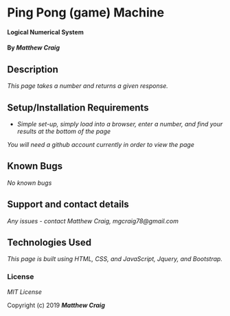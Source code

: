 # Ping Pong (game) Machine

#### Logical Numerical System

#### By _**Matthew Craig**_

## Description

_This page takes a number and returns a given response._

## Setup/Installation Requirements

* _Simple set-up, simply load into a browser, enter a number, and find your results at the bottom of the page_


_You will need a github account currently in order to view the page_

## Known Bugs

_No known bugs_

## Support and contact details

_Any issues - contact Matthew Craig, mgcraig78@gmail.com_

## Technologies Used

_This page is built using HTML, CSS, and JavaScript, Jquery, and Bootstrap._

### License

*MIT License*

Copyright (c) 2019 **_Matthew Craig_**